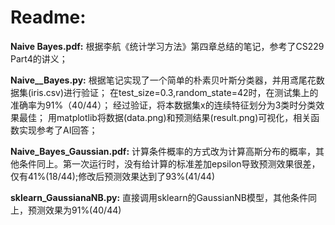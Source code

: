 # Readme:
**Naive Bayes.pdf:**  根据李航《统计学习方法》第四章总结的笔记，参考了CS229 Part4的讲义；


**Naive__Bayes.py:**  根据笔记实现了一个简单的朴素贝叶斯分类器，并用鸢尾花数据集(iris.csv)进行验证；
在test_size=0.3,random_state=42时，在测试集上的准确率为91%（40/44）；
经过验证，将本数据集x的连续特征划分为3类时分类效果最佳；
用matplotlib将数据(data.png)和预测结果(result.png)可视化，相关函数实现参考了AI回答；


**Naive_Bayes_Gaussian.pdf:**  计算条件概率的方式改为计算高斯分布的概率，其他条件同上。第一次运行时，没有给计算的标准差加epsilon导致预测效果很差，仅有41%(18/44);修改后预测效果达到了93%(41/44)

**sklearn_GaussianaNB.py:**  直接调用sklearn的GaussianNB模型，其他条件同上，预测效果为91%(40/44)




